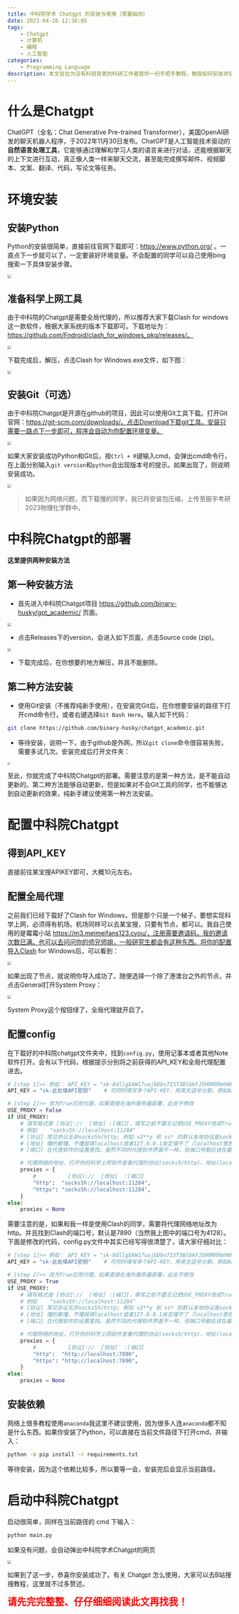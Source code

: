 ```yaml
---
title: 中科院学术 Chatgpt 的安装与使用（零基础向）
date: 2023-04-26 12:38:05
tags: 
    - Chatgpt
    - 计算机
    - 编程
    - 人工智能
categories: 
	- Programming Language
description: 本文旨在为没有科班背景的科研工作者提供一份手把手教程，教授如何安装并使用功能强大的中科院学术Chatgpt。对于那些没有编程或技术背景的用户来说，安装和使用科研工具可能会稍显困难。因此，我将尽力详细说明每一个步骤，确保每个人都能轻松地安装和使用该工具，从而提高科研效率。
---
```


# 什么是Chatgpt

ChatGPT（全名：Chat Generative Pre-trained Transformer），美国OpenAI研发的聊天机器人程序，于2022年11月30日发布。ChatGPT是人工智能技术驱动的**自然语言处理工具**，它能够通过理解和学习人类的语言来进行对话，还能根据聊天的上下文进行互动，真正像人类一样来聊天交流，甚至能完成撰写邮件、视频脚本、文案、翻译、代码，写论文等任务。

# 环境安装



## 安装Python

Python的安装很简单，直接前往官网下载即可：https://www.python.org/ 。一直点下一步就可以了，一定要装好环境变量。不会配置的同学可以自己使用bing搜索一下具体安装步骤。

<img src="1.png" style="zoom: 50%;" />

## 准备科学上网工具

由于中科院的Chatgpt是需要全局代理的，所以推荐大家下载Clash for windows这一款软件，根据大家系统的版本下载即可。下载地址为：https://github.com/Fndroid/clash_for_windows_pkg/releases/。

<img src="6.png"  style="zoom: 50%;" />



下载完成后，解压，点击Clash for Windows.exe文件，如下图：

<img src="10.png"  style="zoom: 50%;" />

## 安装Git（可选）

由于中科院Chatgpt是开源在github的项目，因此可以使用Git工具下载。打开Git官网：https://git-scm.com/downloads/。点击Download下载git工具。安装只需要一路点下一步即可，程序会自动为你配置环境变量。

<img src="4.png"  style="zoom: 50%;" />

如果大家安装成功Python和Git后，按`Ctrl + R`键输入cmd，会弹出cmd命令行，在上面分别输入`git version`和`python`会出现版本号的提示。如果出现了，则说明安装成功。

<img src="8.png"  style="zoom: 50%;" />

> 如果因为网络问题，而下载慢的同学，我已将安装包压缩，上传至振宇考研2023物理化学群中。

# 中科院Chatgpt的部署

**这里提供两种安装方法**

## 第一种安装方法

- 首先进入中科院Chatgpt项目 https://github.com/binary-husky/gpt_academic/ 页面。

<img src="2.png" style="zoom:50%;" />

- 点击Releases下的version，会进入如下页面，点击Source code (zip)。

<img src="3.png" style="zoom:50%;" />

- 下载完成后，在你想要的地方解压，并且不能删除。

## 第二种方法安装

- 使用Git安装（不推荐纯新手使用），在安装完Git后，在你想要安装的路径下打开cmd命令行，或者右键选择`Git Bash Here`。输入如下代码：

```bash
git clone https://github.com/binary-husky/chatgpt_academic.git
```

- 等待安装，说明一下，由于github是外网，所以`git clone`命令很容易失败，需要多试几次。安装完成后打开文件夹：

<img src="9.png" style="zoom:40%;" />

至此，你就完成了中科院Chatgpt的部署。需要注意的是第一种方法，是不能自动更新的。第二种方法能够自动更新，但是如果对不会Git工具的同学，也不能够达到自动更新的效果，纯新手建议使用第一种方法安装。

# 配置中科院Chatgpt

## 得到API_KEY

直接前往某宝搜APIKEY即可，大概10元左右。

## 配置全局代理

之前我们已经下载好了Clash for Windows，但是那个只是一个梯子，要想实现科学上网，必须得有机场。机场同样可以去某宝搜，只要有节点，都可以。我自己使用的是霉霉小站 https://m3.meimeifans123.cyou/，注册需要邀请码，我的邀请次数已满。也可以去问问你的师兄师姐，一般研究生都会有这种东西。将你的配置导入Clash for Windows后，可以看到：

<img src="11.png" style="zoom: 50%;" />

如果出现了节点，就说明你导入成功了。随便选择一个除了港澳台之外的节点，并点击General打开System Proxy：

<img src="12.png" style="zoom: 50%;" />

System Proxy这个按钮绿了，全局代理就开启了。

## 配置config

在下载好的中科院chatgpt文件夹中，找到`config.py`，使用记事本或者其他Note软件打开。会有以下代码，根据提示分别将之前获得的API_KEY和全局代理配置进去。

```python
# [step 1]>> 例如： API_KEY = "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" （此key无效）
API_KEY = "sk-此处填API密钥"    # 可同时填写多个API-KEY，用英文逗号分割，例如API_KEY = "sk-openaikey1,sk-openaikey2,fkxxxx-api2dkey1,fkxxxx-api2dkey2"

# [step 2]>> 改为True应用代理，如果直接在海外服务器部署，此处不修改
USE_PROXY = False
if USE_PROXY:
    # 填写格式是 [协议]://  [地址] :[端口]，填写之前不要忘记把USE_PROXY改成True，如果直接在海外服务器部署，此处不修改
    # 例如    "socks5h://localhost:11284"
    # [协议] 常见协议无非socks5h/http; 例如 v2**y 和 ss* 的默认本地协议是socks5h; 而cl**h 的默认本地协议是http
    # [地址] 懂的都懂，不懂就填localhost或者127.0.0.1肯定错不了（localhost意思是代理软件安装在本机上）
    # [端口] 在代理软件的设置里找。虽然不同的代理软件界面不一样，但端口号都应该在最显眼的位置上

    # 代理网络的地址，打开你的科学上网软件查看代理的协议(socks5/http)、地址(localhost)和端口(11284)
    proxies = {
        #          [协议]://  [地址]  :[端口]
        "http":  "socks5h://localhost:11284",
        "https": "socks5h://localhost:11284",
    }
else:
    proxies = None
```

需要注意的是，如果和我一样是使用Clash的同学，需要将代理网络地址改为http。并且找到Clash的端口号，默认是7890（当然我上图中的端口号为4128）。下面是修改的代码，config.py文件中其实已经写得很清楚了，请大家仔细对比：

```python
# [step 1]>> 例如： API_KEY = "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" （此key无效）
API_KEY = "sk-此处填API密钥"    # 可同时填写多个API-KEY，用英文逗号分割，例如API_KEY = "sk-openaikey1,sk-openaikey2,fkxxxx-api2dkey1,fkxxxx-api2dkey2"

# [step 2]>> 改为True应用代理，如果直接在海外服务器部署，此处不修改
USE_PROXY = True
if USE_PROXY:
    # 填写格式是 [协议]://  [地址] :[端口]，填写之前不要忘记把USE_PROXY改成True，如果直接在海外服务器部署，此处不修改
    # 例如    "socks5h://localhost:11284"
    # [协议] 常见协议无非socks5h/http; 例如 v2**y 和 ss* 的默认本地协议是socks5h; 而cl**h 的默认本地协议是http
    # [地址] 懂的都懂，不懂就填localhost或者127.0.0.1肯定错不了（localhost意思是代理软件安装在本机上）
    # [端口] 在代理软件的设置里找。虽然不同的代理软件界面不一样，但端口号都应该在最显眼的位置上

    # 代理网络的地址，打开你的科学上网软件查看代理的协议(socks5/http)、地址(localhost)和端口(11284)
    proxies = {
        #          [协议]://  [地址]  :[端口]
        "http":  "http://localhost:7890",
        "https": "http://localhost:7890",
    }
else:
    proxies = None
```

## 安装依赖

网络上很多教程使用`anaconda`我这里不建议使用，因为很多人连`anaconda`都不知是什么东西。如果你安装了Python，可以直接在当前文件路径下打开cmd，并输入：

```bash
python -m pip install -r requirements.txt
```

等待安装，因为这个依赖比较多，所以要等一会，安装完后会显示当前路径。

# 启动中科院Chatgpt

启动很简单，同样在当前路径的 cmd 下输入：

```bash
python main.py
```

如果没有问题，会自动弹出中科院学术Chatgpt的网页

<img src="13.png" style="zoom: 50%;" />

如果到了这一步，恭喜你安装成功了。有关 Chatgpt 怎么使用，大家可以去B站搜搜教程，这里就不过多赘述。

<strong style="color:red; font-size:16pt;">请先完完整整、仔仔细细阅读此文再找我！</strong>

